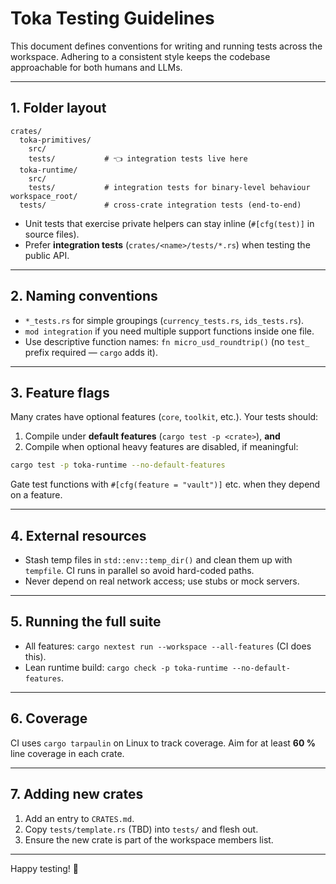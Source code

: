 # Toka Testing Guidelines

This document defines conventions for writing and running tests across the workspace.  Adhering to a consistent style keeps the codebase approachable for both humans and LLMs.

---

## 1. Folder layout

```
crates/
  toka-primitives/
    src/
    tests/           # 👈 integration tests live here
  toka-runtime/
    src/
    tests/           # integration tests for binary-level behaviour
workspace_root/
  tests/             # cross-crate integration tests (end-to-end)
```

* Unit tests that exercise private helpers can stay inline (`#[cfg(test)]` in source files).
* Prefer **integration tests** (`crates/<name>/tests/*.rs`) when testing the public API.

---

## 2. Naming conventions

* `*_tests.rs` for simple groupings (`currency_tests.rs`, `ids_tests.rs`).
* `mod integration` if you need multiple support functions inside one file.
* Use descriptive function names: `fn micro_usd_roundtrip()` (no `test_` prefix required — `cargo` adds it).

---

## 3. Feature flags

Many crates have optional features (`core`, `toolkit`, etc.). Your tests should:

1. Compile under **default features** (`cargo test -p <crate>`), **and**
2. Compile when optional heavy features are disabled, if meaningful:

```bash
cargo test -p toka-runtime --no-default-features
```

Gate test functions with `#[cfg(feature = "vault")]` etc. when they depend on a feature.

---

## 4. External resources

* Stash temp files in `std::env::temp_dir()` and clean them up with `tempfile`.  CI runs in parallel so avoid hard-coded paths.
* Never depend on real network access; use stubs or mock servers.

---

## 5. Running the full suite

* All features: `cargo nextest run --workspace --all-features` (CI does this).
* Lean runtime build: `cargo check -p toka-runtime --no-default-features`.

---

## 6. Coverage

CI uses `cargo tarpaulin` on Linux to track coverage.  Aim for at least **60 %** line coverage in each crate.

---

## 7. Adding new crates

1. Add an entry to `CRATES.md`.
2. Copy `tests/template.rs` (TBD) into `tests/` and flesh out.
3. Ensure the new crate is part of the workspace members list.

---

Happy testing! 🎉 